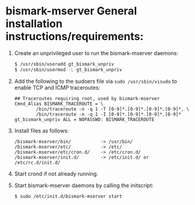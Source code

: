 # bismark-mserver General installation instructions/requirements:

1. Create an unprivileged user to run the bismark-mserver daemons:

    ```sh
    $ /usr/sbin/useradd gt_bismark_unpriv
    $ /usr/sbin/usermod -L gt_bismark_unpriv
    ```

2. Add the following to the sudoers file via `sudo /usr/sbin/visudo`
   to enable TCP and ICMP traceroutes:

    ```
    ## Traceroutes requiring root, used by bismark-mserver
    Cmnd_Alias BISMARK_TRACEROUTE = \
            /bin/traceroute -n -q 1 -T [0-9]*.[0-9]*.[0-9]*.[0-9]*, \
            /bin/traceroute -n -q 1 -I [0-9]*.[0-9]*.[0-9]*.[0-9]*
    gt_bismark_unpriv ALL = NOPASSWD: BISMARK_TRACEROUTE
    ```

3. Install files as follows:

    ```
    /bismark-mserver/bin/           -> /usr/bin/
    /bismark-mserver/etc/           -> /etc/
    /bismark-mserver/etc/cron.d/    -> /etc/cron.d/
    /bismark-mserver/init.d/        -> /etc/init.d/ or /etc/rc.d/init.d/
    ```

4. Start crond if not already running.

5. Start bismark-mserver daemons by calling the initscript:

    ```sh
    $ sudo /etc/init.d/bismark-mserver start
    ```
